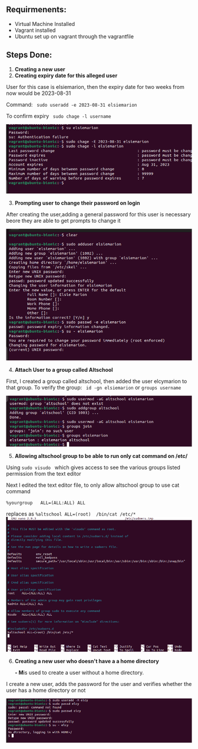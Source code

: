 ## Requirmenents:
- Virtual Machine Installed
- Vagrant installed 
- Ubuntu set up on vagrant through the vagrantfile


## Steps Done:
 1. **Creating a new user**
 2. **Creating expiry date for this alleged user**

 User for this case is elsiemarion, then the expiry date for two weeks from now would be 2023-08-31

 Command: ``` sudo useradd -e 2023-08-31 elsiemarion```

 To confirm expiry ``` sudo chage -l username```

![Creating expiry date](Screenshots/2.expiryforuseraccount.png)


3. **Prompting user to change their password on login**

After creating the user,adding a general password for this user is necessary beore they are able to get prompts to change it

![](Screenshots/1&3.usercreationpasswordprompt.png)

4. **Attach User to a group called Altschool**

First, l created a group called altschool, then added the user elcymarion to that group.
To verify the group:  ``` id -gn elsiemarion```
or ```groups username```

![](Screenshots/4.useradded2group.png)


5.  **Allowing altschool group to be able to run only cat command on /etc/**

Using ```sudo visudo ``` which gives access  to see the various groups listed permission from the text editor

Next l edited the text editor file, to only allow altschool group to use cat command
```
%yourgroup   ALL=(ALL:ALL) ALL
``` 

replaces as ```%altschool ALL=(root)  /bin/cat /etc/*```
![](Screenshots/5b.nanofile.png)

6. **Creating a new user who doesn't have a a home directory**

    **- M**is used to create a user without a home directory.

 I create a new user, adds the password for the user and verifies whether the user has a home directory or not 

 ![](Screenshots/6.nohomedirectoryforuser.png)